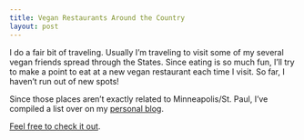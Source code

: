 ```yaml
---
title: Vegan Restaurants Around the Country
layout: post
---
```


I do a fair bit of traveling. Usually I’m traveling to visit some of my
several vegan friends spread through the States. Since eating is so much
fun, I’ll try to make a point to eat at a new vegan restaurant each time
I visit. So far, I haven’t run out of new spots!

Since those places aren’t exactly related to Minneapolis/St. Paul, I’ve
compiled a list over on my [personal blog][blog].

[Feel free to check it out][travel-food].

[blog]:https://jrgnsn.net
[travel-food]:https://jrgnsn.net/travel/food/
